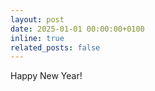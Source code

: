 ```yaml
---
layout: post
date: 2025-01-01 00:00:00+0100
inline: true
related_posts: false
---
```


Happy New Year!
